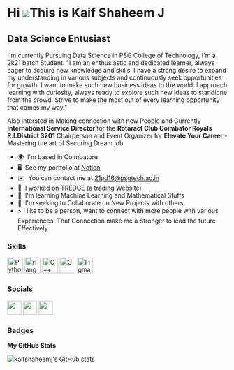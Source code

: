 Hi ![](https://user-images.githubusercontent.com/18350557/176309783-0785949b-9127-417c-8b55-ab5a4333674e.gif)This is Kaif Shaheem J
======================================================================================================================================

Data Science Entusiast
----------------------

I'm currently Pursuing Data Science in PSG College of Technology, I'm a 2k21 batch Student. "I am an enthusiastic and dedicated learner, always eager to acquire new knowledge and skills. I have a strong desire to expand my understanding in various subjects and continuously seek opportunities for growth. I want to make such new business ideas to the world. I approach learning with curiosity, always ready to explore such new ideas to standlone from the crowd. Strive to make the most out of every learning opportunity that comes my way."

Also intersted in Making connection with new People and Currently **International Service Director** for the **Rotaract Club Coimbator Royals R.I.District 3201**
Chairperson and Event Organizer for **Elevate Your Career** - Mastering the art of Securing Dream job 

* 🌍  I'm based in Coimbatore
* 🖥️  See my portfolio at [Notion](http://www.notion.so/Data-Science-Portfolio-6115cba901d54420b09f283a293afbfe)
* ✉️  You can contact me at [21pd16@psgtech.ac.in](mailto:21pd16@psgtech.ac.in)
* 🚀  I worked on [TREDGE (a trading Website)](http://www.rightskewfin.com/)
* 🧠  I'm learning Machine Learning and Mathematical Stuffs
* 🤝  I'm seeking to Collaborate on New Projects with others.
* ⚡  I like to be a person, want to connect with more people with various Experiences. That Connection make me a Stronger to lead the future Effectively.
### Skills


<p align="left">
<a href="https://www.python.org/" target="_blank" rel="noreferrer"><img src="https://raw.githubusercontent.com/danielcranney/readme-generator/main/public/icons/skills/python-colored.svg" width="36" height="36" alt="Python" /></a>
<a href="https://www.r-project.org/" target="_blank" rel="noreferrer"><img src="https://raw.githubusercontent.com/danielcranney/readme-generator/main/public/icons/skills/rlang-colored.svg" width="36" height="36" alt="rlang" /></a>
<a href="https://docs.microsoft.com/en-us/cpp/?view=msvc-170" target="_blank" rel="noreferrer"><img src="https://raw.githubusercontent.com/danielcranney/readme-generator/main/public/icons/skills/cplusplus-colored.svg" width="36" height="36" alt="C++" /></a>
<a href="https://docs.microsoft.com/en-us/cpp/?view=msvc-170" target="_blank" rel="noreferrer"><img src="https://raw.githubusercontent.com/danielcranney/readme-generator/main/public/icons/skills/c-colored.svg" width="36" height="36" alt="C" /></a>
<a href="https://www.figma.com/" target="_blank" rel="noreferrer"><img src="https://raw.githubusercontent.com/danielcranney/readme-generator/main/public/icons/skills/figma-colored.svg" width="36" height="36" alt="Figma" /></a>
</p>


### Socials

<p align="left"> <a href="https://www.github.com/kaifshaheemj" target="_blank" rel="noreferrer"><img src="https://raw.githubusercontent.com/danielcranney/readme-generator/main/public/icons/socials/github.svg" width="32" height="32" /></a> <a href="https://www.linkedin.com/in/kaif-shaheem-aaa0b0227/" target="_blank" rel="noreferrer"><img src="https://raw.githubusercontent.com/danielcranney/readme-generator/main/public/icons/socials/linkedin.svg" width="32" height="32" /></a> <a href="http://www.medium.com/@kaifshaheemj17" target="_blank" rel="noreferrer"><img src="https://raw.githubusercontent.com/danielcranney/readme-generator/main/public/icons/socials/medium.svg" width="32" height="32" /></a></p>

### Badges

<b>My GitHub Stats</b>

<a href="http://www.github.com/kaifshaheemj"><img src="https://github-readme-stats.vercel.app/api?username=kaifshaheemj&show_icons=true&hide=issues,&count_private=true&title_color=0891b2&text_color=ffffff&icon_color=0891b2&bg_color=1c1917&hide_border=true&show_icons=true" alt="kaifshaheemj's GitHub stats" /></a>
